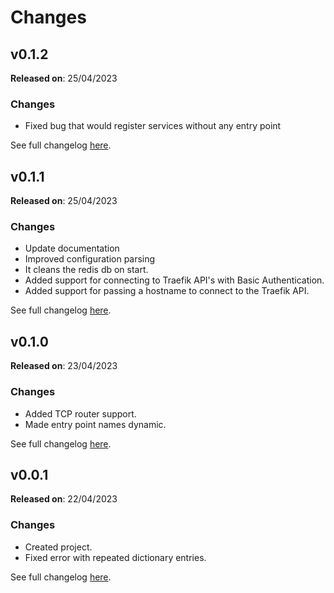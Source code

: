 # Changes
## v0.1.2
**Released on**: 25/04/2023
### Changes
- Fixed bug that would register services without any entry point

See full changelog [here](https://github.com/ldellisola/TraefikKobling/releases/tag/v0.1.2).

## v0.1.1
**Released on**: 25/04/2023
### Changes
- Update documentation
- Improved configuration parsing
- It cleans the redis db on start.
- Added support for connecting to Traefik API's with Basic Authentication.
- Added support for passing a hostname to connect to the Traefik API.

See full changelog [here](https://github.com/ldellisola/TraefikKobling/releases/tag/v0.1.1).
## v0.1.0
**Released on**: 23/04/2023
### Changes
- Added TCP router support.
- Made entry point names dynamic.

See full changelog [here](https://github.com/ldellisola/TraefikKobling/releases/tag/v0.1.0).
## v0.0.1
**Released on**: 22/04/2023
### Changes
- Created project.
- Fixed error with repeated dictionary entries.

See full changelog [here](https://github.com/ldellisola/TraefikKobling/releases/tag/v0.0.1).
